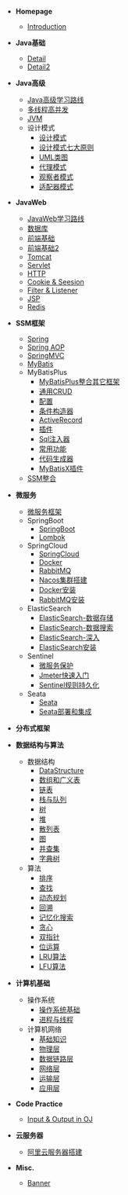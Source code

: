 - **Homepage**
  - [Introduction](Homepage/Intro)

- **Java基础**
  - [Detail](Java基础/Detail.md)
  - [Detail2](Java基础/Detail2.md)
  
- **Java高级**
  - [Java高级学习路线](Java高级/Java高级学习路线.md)
  - [多线程高并发](Java高级/多线程高并发/)
  - [JVM](Java高级/JVM/)
  - 设计模式
    - [设计模式](Java高级/设计模式/设计模式.md)
    - [设计模式七大原则](Java高级/设计模式/设计模式七大原则.md)
    - [UML类图](Java高级/设计模式/UML类图.md)
    - [代理模式](Java高级/设计模式/代理模式.md)
    - [观察者模式](Java高级/设计模式/观察者模式.md)
    - [适配器模式](Java高级/设计模式/适配器模式.md)
  
- **JavaWeb**
  - [JavaWeb学习路线](JavaWeb/JavaWeb学习路线.md)
  - [数据库](JavaWeb/数据库.md)
  - [前端基础](JavaWeb/前端基础.md)
  - [前端基础2](JavaWeb/前端基础2.md)
  - [Tomcat](JavaWeb/Tomcat.md)
  - [Servlet](JavaWeb/Servlet.md)
  - [HTTP](JavaWeb/HTTP协议.md)
  - [Cookie & Seesion](JavaWeb/Cookie_Session.md)
  - [Filter & Listener](JavaWeb/Filter_Listener.md)
  - [JSP](JavaWeb/JSP.md)
  - [Redis](JavaWeb/Redis.md)

- **SSM框架**
  - [Spring](SSM框架/Spring.md)
  - [Spring AOP](SSM框架/Spring_AOP.md)
  - [SpringMVC](SSM框架/SpringMVC.md)
  - [MyBatis](SSM框架/MyBatis.md)
  - MyBatisPlus
    - [MyBatisPlus整合其它框架](SSM框架/MyBatisPlus/MyBatisPlus整合其它框架.md)
    - [通用CRUD](SSM框架/MyBatisPlus/通用CRUD.md)
    - [配置](SSM框架/MyBatisPlus/配置.md)
    - [条件构造器](SSM框架/MyBatisPlus/条件构造器.md)
    - [ActiveRecord](SSM框架/MyBatisPlus/ActiveRecord.md)
    - [插件](SSM框架/MyBatisPlus/插件.md)
    - [Sql注入器](SSM框架/MyBatisPlus/Sql注入器.md)
    - [常用功能](SSM框架/MyBatisPlus/常用功能.md)
    - [代码生成器](SSM框架/MyBatisPlus/代码生成器.md)
    - [MyBatisX插件](SSM框架/MyBatisPlus/MyBatisX.md)
  - [SSM整合](SSM框架/SSM整合.md)

- **微服务**
  - [微服务框架](微服务/微服务框架.md)
  - SpringBoot
    - [SpringBoot](微服务/SpringBoot/SpringBoot.md)
    - [Lombok](微服务/SpringBoot/Lombok.md)
  - SpringCloud
    - [SpringCloud](微服务/SpringCloud/SpringCloud.md)
    - [Docker](微服务/SpringCloud/Docker.md)
    - [RabbitMQ](微服务/SpringCloud/RabbitMQ.md)
    - [Nacos集群搭建](微服务/SpringCloud/Nacos集群搭建.md)
    - [Docker安装](微服务/SpringCloud/Docker安装.md)
    - [RabbitMQ安装](微服务/SpringCloud/RabbitMQ安装.md)
  - ElasticSearch
    - [ElasticSearch-数据存储](微服务/ElasticSearch/ElasticSearch_数据存储.md)
    - [ElasticSearch-数据搜索](微服务/ElasticSearch/ElasticSearch_数据搜索.md)
    - [ElasticSearch-深入](微服务/ElasticSearch/ElasticSearch_深入.md)
    - [ElasticSearch安装](微服务/ElasticSearch/ElasticSearch安装.md)
  - Sentinel
    - [微服务保护](微服务/Sentinel/微服务保护.md)
    - [Jmeter快速入门](微服务/Sentinel/Jmeter快速入门.md)
    - [Sentinel规则持久化](微服务/Sentinel/Sentinel规则持久化.md)
  - Seata
    - [Seata](微服务/Seata/Seata.md)
    - [Seata部署和集成](微服务/Seata/Seata部署和集成.md)

- **分布式框架**
  
- **数据结构与算法**
  - 数据结构
    - [DataStructure](数据结构与算法/DataStructure.md)
    - [数组和广义表](数据结构与算法/数组和广义表.md)
    - [链表](数据结构与算法/链表.md)
    - [栈与队列](数据结构与算法/栈与队列.md)
    - [树](数据结构与算法/树.md)
    - [堆](数据结构与算法/堆.md)
    - [散列表](数据结构与算法/散列表.md)
    - [图](数据结构与算法/图.md)
    - [并查集](数据结构与算法/并查集.md)
    - [字典树](数据结构与算法/字典树.md)
  - 算法
    - [排序](数据结构与算法/排序.md)
    - [查找](数据结构与算法/查找.md)
    - [动态规划](数据结构与算法/动态规划.md)
    - [回溯](数据结构与算法/回溯.md)
    - [记忆化搜索](数据结构与算法/记忆化搜索.md)
    - [贪心](数据结构与算法/贪心.md)
    - [双指针](数据结构与算法/双指针.md)
    - [位运算](数据结构与算法/位运算.md)
    - [LRU算法](数据结构与算法/LRU算法.md)
    - [LFU算法](数据结构与算法/LFU算法.md)
  
- **计算机基础**
  - 操作系统
    - [操作系统基础](计算机基础/操作系统/操作系统基础.md)
    - [进程与线程](计算机基础/操作系统/进程与线程.md)
  - 计算机网络
    - [基础知识](计算机基础/计算机网络/基础知识.md)
    - [物理层](计算机基础/计算机网络/物理层.md)
    - [数据链路层](计算机基础/计算机网络/数据链路层.md) 
    - [网络层](计算机基础/计算机网络/网络层.md) 
    - [运输层](计算机基础/计算机网络/运输层.md) 
    - [应用层](计算机基础/计算机网络/应用层.md)

- **Code Practice**
  - [Input & Output in OJ](CodePractice/OJ_Input_Output.md)

- **云服务器**
  - [阿里云服务器搭建](云服务器/阿里云服务器搭建.md)

- **Misc.**
  - [Banner](Misc/Banner.md)